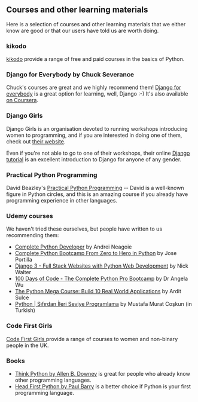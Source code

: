 <!--
.. title: Courses and other learning materials
.. slug: Learning
.. date: 2021-09-10 12:43:28 UTC+01:00
.. tags:
.. category:
.. link:
.. description:
.. type: text
-->

## Courses and other learning materials

Here is a selection of courses and other learning materials that we either know
are good or that our users have told us are worth doing.


### kikodo

[kikodo](https://www.kikodo.io/) provide a range of free and paid courses in the basics of Python.


### Django for Everybody by Chuck Severance

Chuck's courses are great and we highly recommend them!  [Django for everybody](https://www.dj4e.com)
is a great option for learning, well, Django :-) It's also available [on Coursera](https://www.coursera.org/learn/django-build-web-apps).


### Django Girls

Django Girls is an organisation devoted to running
workshops introducing women to programming, and if you are interested in doing one of them,
check out [their website](https://djangogirls.org/en/).

Even if you're not able to go to one of their workshops, their online
[Django tutorial](https://tutorial.djangogirls.org/en/) is an excellent introduction
to Django for anyone of any gender.


### Practical Python Programming

David Beazley's [Practical Python Programming](https://dabeaz-course.github.io/practical-python/) --
David is a well-known figure in Python circles, and this is an amazing course
if you already have programming experience in other languages.


### Udemy courses

We haven't tried these ourselves, but people have written to us recommending them:

* [Complete Python Developer](https://www.udemy.com/course/complete-python-developer-zero-to-mastery/) by Andrei Neagoie
* [Complete Python Bootcamp From Zero to Hero in Python](https://www.udemy.com/course/complete-python-bootcamp/) by Jose Portilla
* [Django 3 - Full Stack Websites with Python Web Development](https://www.udemy.com/course/django-3-make-websites-with-python-tutorial-beginner-learn-bootstrap/) by Nick Walter
* [100 Days of Code - The Complete Python Pro Bootcamp](https://www.udemy.com/course/100-days-of-code/) by Dr Angela Wu
* [The Python Mega Course: Build 10 Real World Applications](https://www.udemy.com/course/the-python-mega-course/) by Ardit Sulce
* [Python | Sıfırdan İleri Seviye Programlama](https://www.udemy.com/course/sifirdan-ileri-seviyeye-python/) by Mustafa Murat Coşkun (in Turkish)


### Code First Girls

[Code First Girls ](https://codefirstgirls.org.uk/) provide a range of courses to women and non-binary people in the UK.


### Books

* [Think Python by Allen B. Downey](https://greenteapress.com/wp/think-python/) is great for people who already know other programming languages.
* [Head First Python by Paul Barry](https://www.oreilly.com/library/view/head-first-python/9781491919521/) is a better choice if Python is your first programming language.



